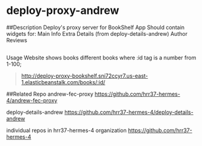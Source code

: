 # deploy-proxy-andrew

##Description
Deploy's proxy server for BookShelf App
Should contain widgets for:
  Main Info
  Extra Details (from deploy-details-andrew)
  Author
  Reviews

##
Usage
Website shows books different books where :id tag is a number from 1-100;

> http://deploy-proxy-bookshelf.sni72ccyr7.us-east-1.elasticbeanstalk.com/books/:id/

##Related Repo
andrew-fec-proxy
https://github.com/hrr37-hermes-4/andrew-fec-proxy

deploy-details-andrew
https://github.com/hrr37-hermes-4/deploy-details-andrew

individual repos in hrr37-hermes-4 organization
https://github.com/hrr37-hermes-4
